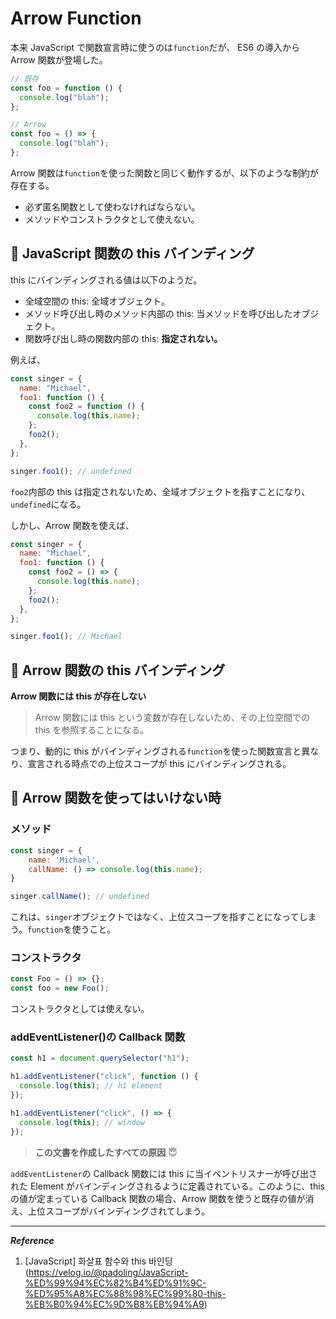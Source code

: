# Arrow Function

本来 JavaScript で関数宣言時に使うのは`function`だが、
ES6 の導入から Arrow 関数が登場した。

```javascript
// 既存
const foo = function () {
  console.log("blah");
};

// Arrow
const foo = () => {
  console.log("blah");
};
```

Arrow 関数は`function`を使った関数と同じく動作するが、以下のような制約が存在する。

- 必ず匿名関数として使わなければならない。
- メソッドやコンストラクタとして使えない。

## :rabbit: JavaScript 関数の this バインディング

this にバインディングされる値は以下のようだ。

- 全域空間の this: 全域オブジェクト。
- メソッド呼び出し時のメソッド内部の this: 当メソッドを呼び出したオブジェクト。
- 関数呼び出し時の関数内部の this: **指定されない。**

例えば、

```javascript
const singer = {
  name: "Michael",
  foo1: function () {
    const foo2 = function () {
      console.log(this.name);
    };
    foo2();
  },
};

singer.foo1(); // undefined
```

`foo2`内部の this は指定されないため、全域オブジェクトを指すことになり、`undefined`になる。<br>

しかし、Arrow 関数を使えば、

```javascript
const singer = {
  name: "Michael",
  foo1: function () {
    const foo2 = () => {
      console.log(this.name);
    };
    foo2();
  },
};

singer.foo1(); // Michael
```

## :rabbit: Arrow 関数の this バインディング

**Arrow 関数には this が存在しない** <br>

> Arrow 関数には this という変数が存在しないため、その上位空間での this を参照することになる。

つまり、動的に this がバインディングされる`function`を使った関数宣言と異なり、宣言される時点での上位スコープが this にバインディングされる。

## :rabbit: Arrow 関数を使ってはいけない時

### メソッド

```javascript
const singer = {
    name: 'Michael',
    callName: () => console.log(this.name);
}

singer.callName(); // undefined
```

これは、`singer`オブジェクトではなく、上位スコープを指すことになってしまう。`function`を使うこと。

### コンストラクタ

```javascript
const Foo = () => {};
const foo = new Foo();
```

コンストラクタとしては使えない。

### addEventListener()の Callback 関数

```javascript
const h1 = document.querySelector("h1");

h1.addEventListener("click", function () {
  console.log(this); // h1 element
});

h1.addEventListener("click", () => {
  console.log(this); // window
});
```

> **この文書を作成したすべての原因** :innocent: <br>

`addEventListener`の Callback 関数には this に当イベントリスナーが呼び出された Element がバインディングされるように定義されている。このように、this の値が定まっている Callback 関数の場合、Arrow 関数を使うと既存の値が消え、上位スコープがバインディングされてしまう。

<hr>

**_Reference_** <br>

1. [JavaScript] 화살표 함수와 this 바인딩 (https://velog.io/@padoling/JavaScript-%ED%99%94%EC%82%B4%ED%91%9C-%ED%95%A8%EC%88%98%EC%99%80-this-%EB%B0%94%EC%9D%B8%EB%94%A9)
